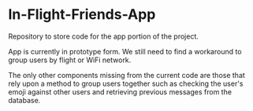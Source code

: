 # In-Flight-Friends-App
Repository to store code for the app portion of the project.

App is currently in prototype form. We still need to find a workaround to group users by flight or WiFi network.

The only other components missing from the current code are those that rely upon a method to group users together such as checking the user's emoji against other users and retrieving previous messages from the database. 
